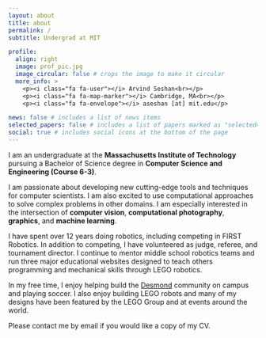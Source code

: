 ```yaml
---
layout: about
title: about
permalink: /
subtitle: Undergrad at MIT

profile:
  align: right
  image: prof_pic.jpg
  image_circular: false # crops the image to make it circular
  more_info: >
    <p><i class="fa fa-user"></i> Arvind Seshan<br></p>
    <p><i class="fa fa-map-marker"></i> Cambridge, MA<br></p>
    <p><i class="fa fa-envelope"></i> aseshan [at] mit.edu</p>

news: false # includes a list of news items
selected_papers: false # includes a list of papers marked as "selected={true}"
social: true # includes social icons at the bottom of the page
---
```


<!-- Write your biography here. Tell the world about yourself. Link to your favorite [subreddit](http://reddit.com). You can put a picture in, too. The code is already in, just name your picture `prof_pic.jpg` and put it in the `img/` folder.

Put your address / P.O. box / other info right below your picture. You can also disable any of these elements by editing `profile` property of the YAML header of your `_pages/about.md`. Edit `_bibliography/papers.bib` and Jekyll will render your [publications page](/al-folio/publications/) automatically.

Link to your social media connections, too. This theme is set up to use [Font Awesome icons](https://fontawesome.com/) and [Academicons](https://jpswalsh.github.io/academicons/), like the ones below. Add your Facebook, Twitter, LinkedIn, Google Scholar, or just disable all of them. -->

I am an undergraduate at the **Massachusetts Institute of Technology** pursuing a Bachelor of Science degree in **Computer Science and Engineering (Course 6-3)**.

I am passionate about developing new cutting-edge tools and techniques for computer scientists. I am also excited to use computational approaches to solve complex problems in other domains. I am especially interested in the intersection of **computer vision**, **computational photography**, **graphics**, and **machine learning**. 

I have spent over 12 years doing robotics, including competing in FIRST Robotics. In addition to competing, I have volunteered as judge, referee, and tournament director. I continue to mentor middle school robotics teams and run three major educational websites designed to teach others programming and mechanical skills through LEGO robotics.

In my free time, I enjoy helping build the [Desmond](http://desmond.mit.edu/) community on campus and playing soccer. I also enjoy building LEGO robots and many of my designs have been featured by the LEGO Group and at events around the world.

Please contact me by email if you would like a copy of my CV.